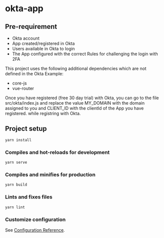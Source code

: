 # okta-app
## Pre-requirement

* Okta account
* App created/registered in Okta
* Users available in Okta to login
* The App configured with the correct Rules for challenging the login with 2FA

This project uses the following additional dependencies which are not defined in the Okta Example:
* core-js
* vue-router

Once you have registered (free 30 day trial) with Okta, you can go to the file src/okta/index.js and replace the value MY_DOMAIN with the domain assigned to you and CLIENT_ID with the clientId of the App you have registered. while registring with Okta.

## Project setup
```
yarn install
```

### Compiles and hot-reloads for development
```
yarn serve
```

### Compiles and minifies for production
```
yarn build
```

### Lints and fixes files
```
yarn lint
```

### Customize configuration
See [Configuration Reference](https://cli.vuejs.org/config/).
